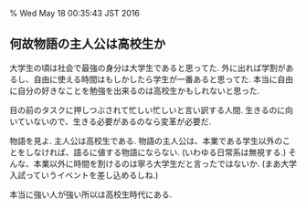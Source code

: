 % Wed May 18 00:35:43 JST 2016

## 何故物語の主人公は高校生か

大学生の頃は社会で最強の身分は大学生であると思ってた.
外に出れば学割があるし、自由に使える時間はもしかしたら学生が一番あると思ってた.
本当に自由に自分の好きなことを勉強を出来るのは高校生かもしれないと思った.

目の前のタスクに押しつぶされて忙しい忙しいと言い訳する人間.
生きるのに向いていないので、生きる必要があるのなら変革が必要だ.

物語を見よ.
主人公は高校生である.
物語の主人公は、本業である学生以外のことをしなければ、語るに値する物語にならない.
(いわゆる日常系は無視する.)
そんな、本業以外に時間を割けるのは寧ろ大学生だと言ったではないか.
(まあ大学入試っていうイベントを差し込めるしね.)

本当に強い人が強い所以は高校生時代にある.


